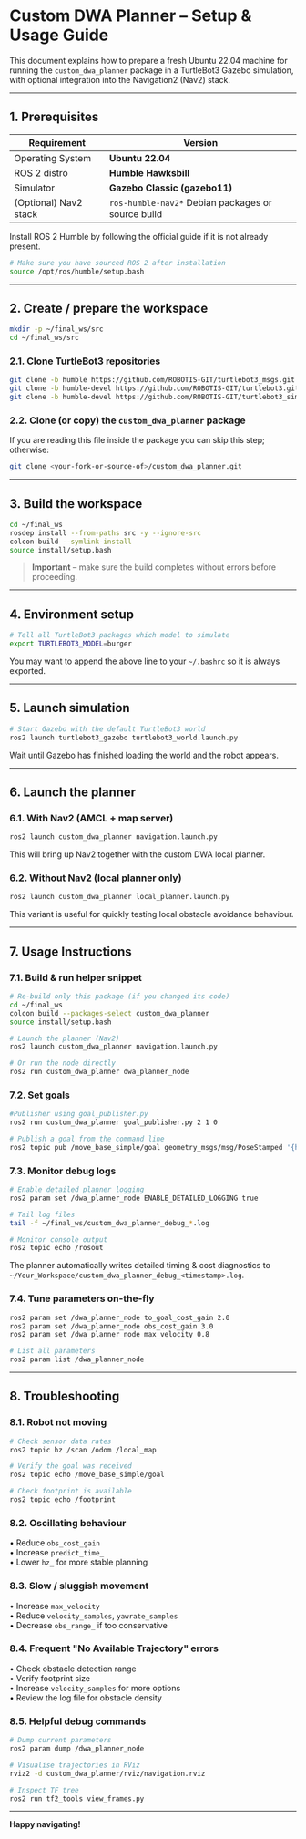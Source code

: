 # Custom DWA Planner – Setup & Usage Guide

This document explains how to prepare a fresh Ubuntu 22.04 machine for running the `custom_dwa_planner` package in a TurtleBot3 Gazebo simulation, with optional integration into the Navigation2 (Nav2) stack.

---

## 1. Prerequisites

| Requirement | Version |
|-------------|---------|
| Operating System | **Ubuntu 22.04** |
| ROS 2 distro | **Humble Hawksbill** |
| Simulator | **Gazebo Classic (gazebo11)** |
| (Optional) Nav2 stack | `ros-humble-nav2*` Debian packages or source build |

Install ROS 2 Humble by following the official guide if it is not already present.

```bash
# Make sure you have sourced ROS 2 after installation
source /opt/ros/humble/setup.bash
```

---

## 2. Create / prepare the workspace

```bash
mkdir -p ~/final_ws/src
cd ~/final_ws/src
```

### 2.1. Clone TurtleBot3 repositories

```bash
git clone -b humble https://github.com/ROBOTIS-GIT/turtlebot3_msgs.git
git clone -b humble-devel https://github.com/ROBOTIS-GIT/turtlebot3.git
git clone -b humble-devel https://github.com/ROBOTIS-GIT/turtlebot3_simulations.git
```

### 2.2. Clone (or copy) the `custom_dwa_planner` package
If you are reading this file inside the package you can skip this step; otherwise:

```bash
git clone <your-fork-or-source-of>/custom_dwa_planner.git
```

---

## 3. Build the workspace

```bash
cd ~/final_ws
rosdep install --from-paths src -y --ignore-src
colcon build --symlink-install
source install/setup.bash
```

> **Important** – make sure the build completes without errors before proceeding.

---

## 4. Environment setup

```bash
# Tell all TurtleBot3 packages which model to simulate
export TURTLEBOT3_MODEL=burger
```
You may want to append the above line to your `~/.bashrc` so it is always exported.

---

## 5. Launch simulation

```bash
# Start Gazebo with the default TurtleBot3 world
ros2 launch turtlebot3_gazebo turtlebot3_world.launch.py
```
Wait until Gazebo has finished loading the world and the robot appears.

---

## 6. Launch the planner

### 6.1. With Nav2 (AMCL + map server)

```bash
ros2 launch custom_dwa_planner navigation.launch.py
```
This will bring up Nav2 together with the custom DWA local planner.

### 6.2. Without Nav2 (local planner only)

```bash
ros2 launch custom_dwa_planner local_planner.launch.py
```
This variant is useful for quickly testing local obstacle avoidance behaviour.

---

## 7. Usage Instructions

### 7.1. Build & run helper snippet
```bash
# Re-build only this package (if you changed its code)
cd ~/final_ws
colcon build --packages-select custom_dwa_planner
source install/setup.bash

# Launch the planner (Nav2)
ros2 launch custom_dwa_planner navigation.launch.py

# Or run the node directly
ros2 run custom_dwa_planner dwa_planner_node
```

### 7.2. Set goals

```bash
#Publisher using goal_publisher.py
ros2 run custom_dwa_planner goal_publisher.py 2 1 0
```

```bash
# Publish a goal from the command line
ros2 topic pub /move_base_simple/goal geometry_msgs/msg/PoseStamped '{header:{frame_id:"map"}, pose:{position:{x:2.0, y:1.0, z:0.0}}}'
```

### 7.3. Monitor debug logs
```bash
# Enable detailed planner logging
ros2 param set /dwa_planner_node ENABLE_DETAILED_LOGGING true

# Tail log files
tail -f ~/final_ws/custom_dwa_planner_debug_*.log

# Monitor console output
ros2 topic echo /rosout
```

The planner automatically writes detailed timing & cost diagnostics to `~/Your_Workspace/custom_dwa_planner_debug_<timestamp>.log`.

### 7.4. Tune parameters on-the-fly
```bash
ros2 param set /dwa_planner_node to_goal_cost_gain 2.0
ros2 param set /dwa_planner_node obs_cost_gain 3.0
ros2 param set /dwa_planner_node max_velocity 0.8

# List all parameters
ros2 param list /dwa_planner_node
```

---

## 8. Troubleshooting

### 8.1. Robot not moving
```bash
# Check sensor data rates
ros2 topic hz /scan /odom /local_map

# Verify the goal was received
ros2 topic echo /move_base_simple/goal

# Check footprint is available
ros2 topic echo /footprint
```

### 8.2. Oscillating behaviour
  • Reduce `obs_cost_gain`  
  • Increase `predict_time_`  
  • Lower `hz_` for more stable planning

### 8.3. Slow / sluggish movement
  • Increase `max_velocity`  
  • Reduce `velocity_samples`, `yawrate_samples`  
  • Decrease `obs_range_` if too conservative

### 8.4. Frequent "No Available Trajectory" errors
  • Check obstacle detection range  
  • Verify footprint size  
  • Increase `velocity_samples` for more options  
  • Review the log file for obstacle density

### 8.5. Helpful debug commands
```bash
# Dump current parameters
ros2 param dump /dwa_planner_node

# Visualise trajectories in RViz
rviz2 -d custom_dwa_planner/rviz/navigation.rviz

# Inspect TF tree
ros2 run tf2_tools view_frames.py
```

---

**Happy navigating!**
